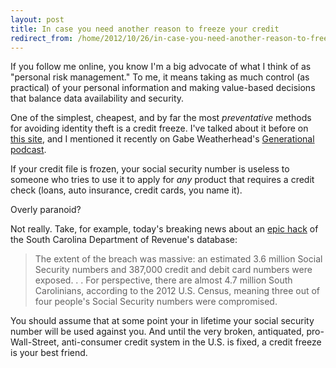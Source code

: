 ```yaml
---
layout: post
title: In case you need another reason to freeze your credit
redirect_from: /home/2012/10/26/in-case-you-need-another-reason-to-freeze-your-credit/index.html
---
```

<p>If you follow me online, you know I'm a big advocate of what I think of as "personal risk management." To me, it means taking as much control (as practical) of your personal information and making value-based decisions that balance data availability and security.</p>

<p>One of the simplest, cheapest, and by far the most <em>preventative</em> methods for avoiding identity theft is a credit freeze. I've talked about it before on <a href="http://www.practicallyefficient.com/2011/06/17/chilling">this site</a>, and I mentioned it recently on Gabe Weatherhead's <a href="http://www.70decibels.com/generational/2012/9/22/002-preparing-for-the-worst-case-scenario.html">Generational podcast</a>.</p>

<p>If your credit file is frozen, your social security number is useless to someone who tries to use it to apply for <em>any</em> product that requires a credit check (loans, auto insurance, credit cards, you name it).</p>

<p>Overly paranoid?</p>

<p>Not really. Take, for example, today's breaking news about an <a href="http://www.digtriad.com/news/national/article/251534/175/Hackers-Get-Personal-Info-From-Dept-of-Revenue-Site">epic hack</a> of the South Carolina Department of Revenue's database:</p>

<blockquote>
  <p>The extent of the breach was massive: an estimated 3.6 million Social Security numbers and 387,000 credit and debit card numbers were exposed. . . For perspective, there are almost 4.7 million South Carolinians, according to the 2012 U.S. Census, meaning three out of four people's Social Security numbers were compromised.</p>
</blockquote>

<p>You should assume that at some point your in lifetime your social security number will be used against you. And until the very broken, antiquated, pro-Wall-Street, anti-consumer credit system in the U.S. is fixed, a credit freeze is your best friend.</p>

